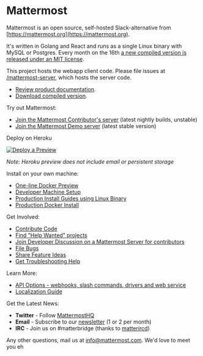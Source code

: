 # Mattermost

Mattermost is an open source, self-hosted Slack-alternative from [https://mattermost.org](https://mattermost.org).

It's written in Golang and React and runs as a single Linux binary with MySQL or Postgres. Every month on the 16th [a new compiled version is released under an MIT license](https://www.mattermost.org/download/).

This project hosts the webapp client code. Please file issues at [/mattermost-server](https://github.com/mattermost/mattermost-server), which hosts the server code.

- [Review product documentation](http://docs.mattermost.com/).
- [Download compiled version](https://mattermost.org/download).

Try out Mattermost: 

- [Join the Mattermost Contributor's server](https://pre-release.mattermost.com/) (latest nightly builds, unstable)
- [Join the Mattermost Demo server](https://demo.mattermost.com) (latest stable version)

Deploy on Heroku 

[![Deploy a Preview](https://www.herokucdn.com/deploy/button.svg)](https://heroku.com/deploy?template=https://github.com/mattermost/mattermost-heroku)

_Note: Heroku preview does not include email or persistent storage_

Install on your own machine: 

- [One-line Docker Preview](http://docs.mattermost.com/install/docker-local-machine.html#one-line-docker-install) 
- [Developer Machine Setup](https://docs.mattermost.com/developer/dev-setup.html)
- [Production Install Guides using Linux Binary](http://www.mattermost.org/installation/)
- [Production Docker Install](https://docs.mattermost.com/install/prod-docker.html) 

Get Involved:

- [Contribute Code](http://docs.mattermost.com/developer/contribution-guide.html)
- [Find "Help Wanted" projects](https://mattermost.atlassian.net/issues/?filter=10101)
- [Join Developer Discussion on a Mattermost Server for contributors](https://pre-release.mattermost.com/signup_user_complete/?id=f1924a8db44ff3bb41c96424cdc20676)
- [File Bugs](http://www.mattermost.org/filing-issues/)
- [Share Feature Ideas](http://www.mattermost.org/feature-requests/)
- [Get Troubleshooting Help](https://forum.mattermost.org/t/how-to-use-the-troubleshooting-forum/150)

Learn More:

- [API Options - webhooks, slash commands, drivers and web service](http://docs.mattermost.com/developer/api.html)
- [Localization Guide](http://docs.mattermost.com/developer/localization.html#translation-process)

Get the Latest News:

- **Twitter** - Follow [MattermostHQ](https://twitter.com/mattermosthq)
- **Email** - Subscribe to our [newsletter](http://mattermost.us11.list-manage.com/subscribe?u=6cdba22349ae374e188e7ab8e&id=2add1c8034) (1 or 2 per month)
- **IRC** - Join us on #matterbridge (thanks to [matterircd](https://github.com/42wim/matterircd))

Any other questions, mail us at info@mattermost.com. We'd love to meet you eh
